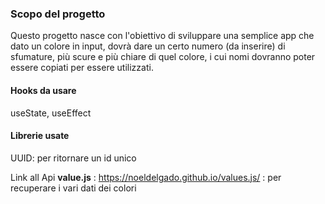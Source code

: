 ### Scopo del progetto

Questo progetto nasce con l'obiettivo di sviluppare una semplice app che dato un colore in input, dovrà dare un certo numero (da inserire) di sfumature, più scure e più chiare di quel colore, i cui nomi dovranno poter essere copiati per essere utilizzati.

#### Hooks da usare
useState, useEffect


#### Librerie usate
UUID: per ritornare un id unico

Link all Api **value.js** : https://noeldelgado.github.io/values.js/   : per recuperare i vari dati dei colori
